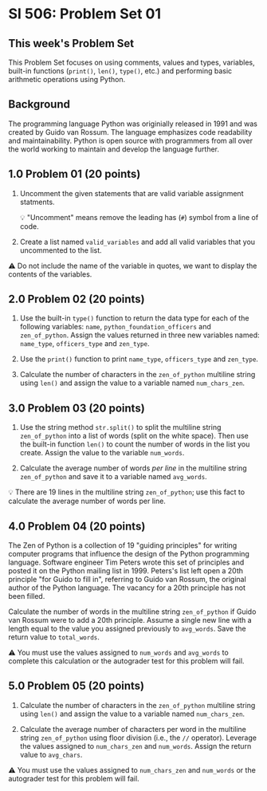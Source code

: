 # SI 506: Problem Set 01

## This week's Problem Set

This Problem Set focuses on using comments, values and types, variables, built-in functions
(`print()`, `len()`, `type()`, etc.) and performing basic arithmetic operations using Python.

## Background

The programming language Python was originially released in 1991 and was created by Guido van Rossum.
The language emphasizes code readability and maintainability. Python is open source with programmers
from all over the world working to maintain and develop the language further.

## 1.0 Problem 01 (20 points)

1. Uncomment the given statements that are valid variable assignment statments.

   :bulb: "Uncomment" means remove the leading has (`#`) symbol from a line of code.

2. Create a list named `valid_variables` and add all valid variables that you uncommented
   to the list.

:warning: Do not include the name of the variable in quotes, we want to display the contents of the
variables.

## 2.0 Problem 02 (20 points)

1. Use the built-in `type()` function to return the data type for each of the following variables:
    `name`, `python_foundation_officers` and `zen_of_python`. Assign the values returned in three
    new variables named: `name_type`, `officers_type` and `zen_type`.

2. Use the `print()` function to print `name_type`, `officers_type` and `zen_type`.

3. Calculate the number of characters in the `zen_of_python` multiline string using `len()` and
   assign the value to a variable named `num_chars_zen`.

## 3.0 Problem 03 (20 points)

1. Use the string method `str.split()` to split the multiline string `zen_of_python` into a list of
   words (split on the white space). Then use the built-in function `len()` to count the number of
   words in the list you create. Assign the value to the variable `num_words`.

2. Calculate the average number of words _per line_ in the multiline string `zen_of_python` and save
   it to a variable named `avg_words`.

:bulb: There are 19 lines in the multiline string `zen_of_python`; use this fact to calculate the
average number of words per line.

## 4.0 Problem 04 (20 points)

The Zen of Python is a collection of 19 "guiding principles" for writing computer programs that
influence the design of the Python programming language. Software engineer Tim Peters wrote this
set of principles and posted it on the Python mailing list in 1999. Peters's list left open a
20th principle "for Guido to fill in", referring to Guido van Rossum, the original author of the
Python language. The vacancy for a 20th principle has not been filled.

Calculate the number of words in the multiline string `zen_of_python` if Guido van Rossum were to
add a 20th principle. Assume a single new line with a length equal to the value you assigned
previously to `avg_words`. Save the return value to `total_words`.

:warning: You must use the values assigned to `num_words` and `avg_words` to complete this
calculation or the autograder test for this problem will fail.

## 5.0 Problem 05 (20 points)

1. Calculate the number of characters in the `zen_of_python` multiline string using `len()` and
   assign the value to a variable named `num_chars_zen`.

2. Calculate the average number of characters per word in the multiline string `zen_of_python` using
   floor division (i.e., the `//` operator). Leverage the values assigned to `num_chars_zen` and
   `num_words`. Assign the return value to `avg_chars`.

:warning: You must use the values assigned to `num_chars_zen` and `num_words` or the autograder
test for this problem will fail.
